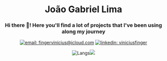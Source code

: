 <div align="center">

# João Gabriel Lima
  
  <h3> Hi there 👋! Here you'll find a lot of projects that I've been using along my journey</h1>
  
  [![email: fingervinicius@icloud.com](https://img.shields.io/static/v1?label=Email&message=%20&color=8B89CC&labelColor=8B89CC&logoColor=FFF&style=for-the-badge&logo=protonmail)](mailto:joaogabriellima.eng@gmail.com)
  [![linkedin: viniciusfinger](https://img.shields.io/static/v1?label=Linkedin&message=%20&color=0077B5&labelColor=0077B5&logoColor=FFF&style=for-the-badge&logo=linkedin)](https://www.linkedin.com/in/joaogabriellima/)
</div>
<div align="center">
<img src="https://github-readme-stats.vercel.app/api/top-langs/?username=jgabriellima&layout=compact&langs_count=999&theme=radical" alt="Langs" /><img src="https://github-readme-stats.vercel.app/api/?username=jgabriellima&show_icons=true&title_color=94fcff&icon_color=79ff97&text_color=fe9fe6&bg_color=151515"/>
</div>



<!--
**jgabriellima/jgabriellima** is a ✨ _special_ ✨ repository because its `README.md` (this file) appears on your GitHub profile.

Here are some ideas to get you started:

- 🔭 I’m currently working on ...
- 🌱 I’m currently learning ...
- 👯 I’m looking to collaborate on ...
- 🤔 I’m looking for help with ...
- 💬 Ask me about ...
- 📫 How to reach me: ...
- 😄 Pronouns: ...
- ⚡ Fun fact: ...
-->
